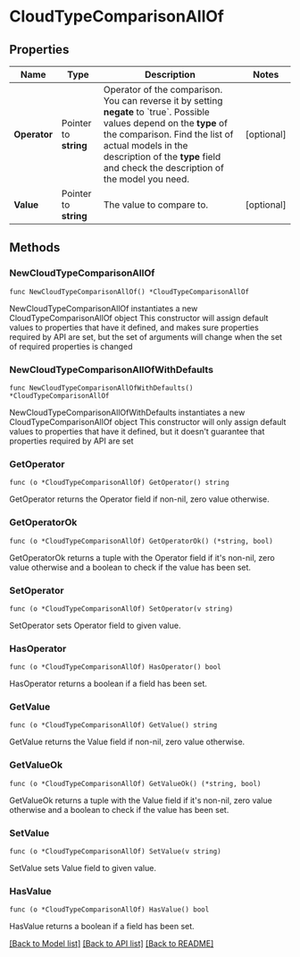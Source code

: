 # CloudTypeComparisonAllOf

## Properties

Name | Type | Description | Notes
------------ | ------------- | ------------- | -------------
**Operator** | Pointer to **string** | Operator of the comparison. You can reverse it by setting **negate** to &#x60;true&#x60;.   Possible values depend on the **type** of the comparison. Find the list of actual models in the description of the **type** field and check the description of the model you need. | [optional] 
**Value** | Pointer to **string** | The value to compare to. | [optional] 

## Methods

### NewCloudTypeComparisonAllOf

`func NewCloudTypeComparisonAllOf() *CloudTypeComparisonAllOf`

NewCloudTypeComparisonAllOf instantiates a new CloudTypeComparisonAllOf object
This constructor will assign default values to properties that have it defined,
and makes sure properties required by API are set, but the set of arguments
will change when the set of required properties is changed

### NewCloudTypeComparisonAllOfWithDefaults

`func NewCloudTypeComparisonAllOfWithDefaults() *CloudTypeComparisonAllOf`

NewCloudTypeComparisonAllOfWithDefaults instantiates a new CloudTypeComparisonAllOf object
This constructor will only assign default values to properties that have it defined,
but it doesn't guarantee that properties required by API are set

### GetOperator

`func (o *CloudTypeComparisonAllOf) GetOperator() string`

GetOperator returns the Operator field if non-nil, zero value otherwise.

### GetOperatorOk

`func (o *CloudTypeComparisonAllOf) GetOperatorOk() (*string, bool)`

GetOperatorOk returns a tuple with the Operator field if it's non-nil, zero value otherwise
and a boolean to check if the value has been set.

### SetOperator

`func (o *CloudTypeComparisonAllOf) SetOperator(v string)`

SetOperator sets Operator field to given value.

### HasOperator

`func (o *CloudTypeComparisonAllOf) HasOperator() bool`

HasOperator returns a boolean if a field has been set.

### GetValue

`func (o *CloudTypeComparisonAllOf) GetValue() string`

GetValue returns the Value field if non-nil, zero value otherwise.

### GetValueOk

`func (o *CloudTypeComparisonAllOf) GetValueOk() (*string, bool)`

GetValueOk returns a tuple with the Value field if it's non-nil, zero value otherwise
and a boolean to check if the value has been set.

### SetValue

`func (o *CloudTypeComparisonAllOf) SetValue(v string)`

SetValue sets Value field to given value.

### HasValue

`func (o *CloudTypeComparisonAllOf) HasValue() bool`

HasValue returns a boolean if a field has been set.


[[Back to Model list]](../README.md#documentation-for-models) [[Back to API list]](../README.md#documentation-for-api-endpoints) [[Back to README]](../README.md)


